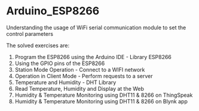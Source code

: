 # Arduino_ESP8266
Understanding the usage of WiFi serial communication module to set the control parameters

The solved exercises are:
  
  1) Program the ESP8266 using the Arduino IDE - Library ESP8266
  2) Using the GPIO pins of the ESP8266
  3) Station Mode Operation - Connect to a WIFI network
  4) Operation in Client Mode - Perform requests to a server
  5) Temperature and Humidity - DHT Library
  6) Read Temperature, Humidity and Display at the Web
  7) Humidity & Temperature Monitoring using DHT11 & 8266 on ThingSpeak
  8) Humidity & Temperature Monitoring using DHT11 & 8266 on Blynk app
